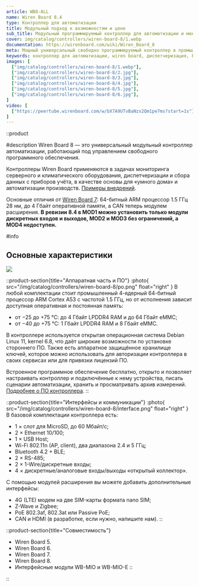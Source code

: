 ```yaml
---
article: WB8-ALL
name: Wiren Board 8.4
type: Контроллер для автоматизации
title: Модульный подход к возможностям и цене
sub_title: Модульный программируемый контроллер для автоматизации и мониторинга с открытым ПО на базе Linux
cover: img/catalog/controllers/wiren-board-8/1.webp
documentation: https://wirenboard.com/wiki/Wiren_Board_8
meta: Мощный универсальный свободно программируемый контроллер в промышленном исполнении
keywords: контроллер для автоматизации, wiren board, диспетчеризация, PLC на Linux, ПЛК
images: [
  ["img/catalog/controllers/wiren-board-8/1.webp"],
  ["img/catalog/controllers/wiren-board-8/2.jpg"],
  ["img/catalog/controllers/wiren-board-8/3.jpg"],
  ["img/catalog/controllers/wiren-board-8/4.jpg"],
  ["img/catalog/controllers/wiren-board-8/5.jpg"],
  ["img/catalog/controllers/wiren-board-8/6.jpg"],
]
video: [
  ["https://peertube.wirenboard.com/w/bX7A9UTvBaNzx2Qm1pe7ms?start=1s"]
]
---
```


::product

#description
Wiren Board 8 — это универсальный модульный контроллер автоматизации, работающий под управлением свободного программного обеспечения.

Контроллеры Wiren Board применяются в задачах мониторинга серверного и климатического оборудования, диспетчеризации и сбора данных с приборов учёта, в качестве основы для «умного дома» и автоматизации производств. [Примеры внедрений](https://wirenboard.com/ru/contents/solutions/).

Основные отличия от [Wiren Board 7](https://wirenboard.com/ru/product/wiren-board-7/): 64-битный ARM процессор 1.5 ГГц 28 нм, до 4 Гбайт оперативной памяти, а CAN теперь модулем расширения.
**В ревизии 8.4 в MOD1 можно установить только модули дискретных входов и выходов, MOD2 и MOD3 без ограничений, а MOD4 недоступен.**

#info

## Основные характеристики
![](img/catalog/controllers/wiren-board-8/wide.png)

::product-section{title="Аппаратная часть и ПО"}
:photo{
  src="/img/catalog/controllers/wiren-board-8/po.png"
  float="right"
}
В любой комплектации стоит промышленный 4-ядерный 64-битный процессор ARM Cortex A53 с частотой 1.5 ГГц, но от исполнения зависит доступная оперативная и постоянная память:

- от −25 до +75 °С: до 4 Гбайт LPDDR4 RAM и до 64 Гбайт eMMC;
- от −40 до +75 °С: 1 Гбайт LPDDR4 RAM и 8 Гбайт eMMC.

В контроллере используется открытая операционная система Debian Linux 11, kernel 6.8, что даёт широкие возможности по установке стороннего ПО. Также есть аппаратное защищённое хранилище ключей, которое можно использовать для авторизации контроллера в своих сервисах или для привязки лицензий ПО.

Встроенное программное обеспечение бесплатно, открыто и позволяет настраивать контроллер и подключённые к нему устройства, писать сценарии автоматизации, хранить и просматривать архив измерений. [Подробнее о ПО контроллера](https://wirenboard.com/ru/pages/programmirovanie-kontrollerov/).
::

::product-section{title="Интерфейсы и коммуникации"}
:photo{
  src="/img/catalog/controllers/wiren-board-8/interface.png"
  float="right"
}
В базовой комплектации контроллера есть:
- 1 × слот для MicroSD, до 60 Мбайт/с;
- 2 × Ethernet 10/100;
- 1 × USB Host;
- Wi-Fi 802.11n (AP, client), два диапазона 2.4 и 5 ГГц;
- Bluetooth 4.2 + BLE;
- 2 × RS-485;
- 2 × 1-Wire/дискретные входы;
- 4 × дискретные/аналоговые входы/выходы «открытый коллектор».

С помощью модулей расширения вы можете добавить дополнительные интерфейсы:
- 4G (LTE) модем на две SIM-карты формата nano SIM;
- Z-Wave и Zigbee;
- PoE 802.3af, 802.3at или Passive PoE;
- CAN и HDMI (в разработке, если нужно, напишите нам).
::

::product-section{title="Совместимость"}
- Wiren Board 5.
- Wiren Board 6.
- Wiren Board 7.
- Wiren Board 8.
- Интерфейсные модули WB-MIO и WB-MIO-E
::

::
